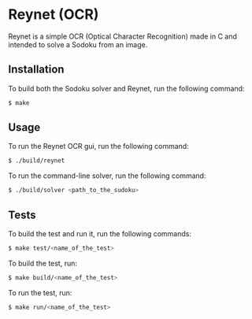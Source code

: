 # Reynet (OCR)

Reynet is a simple OCR (Optical Character Recognition) made in C and intended to solve a Sodoku from an image.

## Installation

To build both the Sodoku solver and Reynet, run the following command:
```bash
$ make
```

## Usage

To run the Reynet OCR gui, run the following command:
```bash
$ ./build/reynet
```

To run the command-line solver, run the following command:
```bash
$ ./build/solver <path_to_the_sudoku>
```

## Tests

To build the test and run it, run the following commands:
```bash
$ make test/<name_of_the_test>
```
To build the test, run:
```bash
$ make build/<name_of_the_test>
```
To run the test, run:
```bash
$ make run/<name_of_the_test>
```
